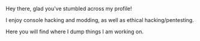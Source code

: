 Hey there, glad you've stumbled across my profile!

I enjoy console hacking and modding, as well as ethical hacking/pentesting.

Here you will find where I dump things I am working on.
